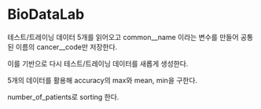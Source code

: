 # BioDataLab
테스트/트레이닝 데이터 5개를 읽어오고
common__name 이라는 변수를 만들어 공통된 이름의 cancer__code만 저장한다.

이를 기반으로 다시 테스트/트레이닝 데이터를 새롭게 생성한다.

5개의 데이터를 활용해 accuracy의 max와 mean, min을 구한다.

number_of_patients로 sorting 한다.